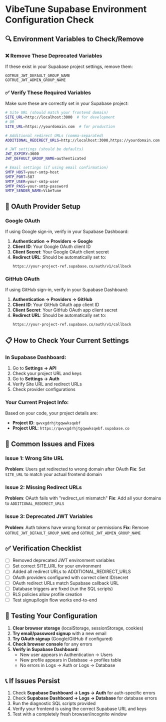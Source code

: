 # VibeTune Supabase Environment Configuration Check

## 🔍 Environment Variables to Check/Remove

### ❌ **Remove These Deprecated Variables**
If these exist in your Supabase project settings, remove them:
```
GOTRUE_JWT_DEFAULT_GROUP_NAME
GOTRUE_JWT_ADMIN_GROUP_NAME
```

### ✅ **Verify These Required Variables**
Make sure these are correctly set in your Supabase project:

```bash
# Site URL (should match your frontend domain)
SITE_URL=http://localhost:3000  # for development
# OR
SITE_URL=https://yourdomain.com  # for production

# Additional redirect URLs (comma-separated)
ADDITIONAL_REDIRECT_URLS=http://localhost:3000,https://yourdomain.com

# JWT settings (should be defaults)
JWT_EXPIRY=3600
JWT_DEFAULT_GROUP_NAME=authenticated

# Email settings (if using email confirmation)
SMTP_HOST=your-smtp-host
SMTP_PORT=587
SMTP_USER=your-smtp-user
SMTP_PASS=your-smtp-password
SMTP_SENDER_NAME=VibeTune
```

## 🔧 **OAuth Provider Setup**

### Google OAuth
If using Google sign-in, verify in your Supabase Dashboard:

1. **Authentication → Providers → Google**
2. **Client ID**: Your Google OAuth client ID
3. **Client Secret**: Your Google OAuth client secret
4. **Redirect URL**: Should be automatically set to:
   ```
   https://your-project-ref.supabase.co/auth/v1/callback
   ```

### GitHub OAuth
If using GitHub sign-in, verify in your Supabase Dashboard:

1. **Authentication → Providers → GitHub**
2. **Client ID**: Your GitHub OAuth app client ID
3. **Client Secret**: Your GitHub OAuth app client secret
4. **Redirect URL**: Should be automatically set to:
   ```
   https://your-project-ref.supabase.co/auth/v1/callback
   ```

## 📋 **How to Check Your Current Settings**

### In Supabase Dashboard:
1. Go to **Settings → API**
2. Check your project URL and keys
3. Go to **Settings → Auth**
4. Verify Site URL and redirect URLs
5. Check provider configurations

### Your Current Project Info:
Based on your code, your project details are:
- **Project ID**: `qwvxgdrhjtgqwwksqebf`
- **Project URL**: `https://qwvxgdrhjtgqwwksqebf.supabase.co`

## 🚨 **Common Issues and Fixes**

### Issue 1: Wrong Site URL
**Problem**: Users get redirected to wrong domain after OAuth
**Fix**: Set `SITE_URL` to match your actual frontend domain

### Issue 2: Missing Redirect URLs
**Problem**: OAuth fails with "redirect_uri mismatch"
**Fix**: Add all your domains to `ADDITIONAL_REDIRECT_URLS`

### Issue 3: Deprecated JWT Variables
**Problem**: Auth tokens have wrong format or permissions
**Fix**: Remove `GOTRUE_JWT_DEFAULT_GROUP_NAME` and `GOTRUE_JWT_ADMIN_GROUP_NAME`

## ✅ **Verification Checklist**

- [ ] Removed deprecated JWT environment variables
- [ ] Set correct SITE_URL for your environment
- [ ] Added all redirect URLs to ADDITIONAL_REDIRECT_URLS
- [ ] OAuth providers configured with correct client ID/secret
- [ ] OAuth redirect URLs match Supabase callback URL
- [ ] Database triggers are fixed (run the SQL scripts)
- [ ] RLS policies allow profile creation
- [ ] Test signup/login flow works end-to-end

## 🔄 **Testing Your Configuration**

1. **Clear browser storage** (localStorage, sessionStorage, cookies)
2. **Try email/password signup** with a new email
3. **Try OAuth signup** (Google/GitHub if configured)
4. **Check browser console** for any errors
5. **Verify in Supabase Dashboard**:
   - New user appears in Authentication → Users
   - New profile appears in Database → profiles table
   - No errors in Logs → Auth or Logs → Database

## 📞 **If Issues Persist**

1. Check **Supabase Dashboard → Logs → Auth** for auth-specific errors
2. Check **Supabase Dashboard → Logs → Database** for database errors
3. Run the diagnostic SQL scripts provided
4. Verify your frontend is using the correct Supabase URL and keys
5. Test with a completely fresh browser/incognito window